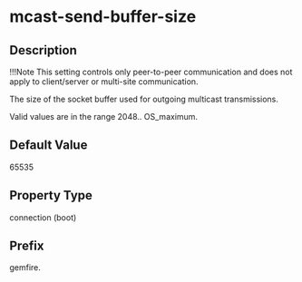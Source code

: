 # mcast-send-buffer-size

## Description


!!!Note 
	This setting controls only peer-to-peer communication and does not apply to client/server or multi-site communication. </p> The size of the socket buffer used for outgoing multicast transmissions.

Valid values are in the range 2048.. OS\_maximum.

## Default Value

65535

## Property Type

connection (boot)

## Prefix

gemfire.
